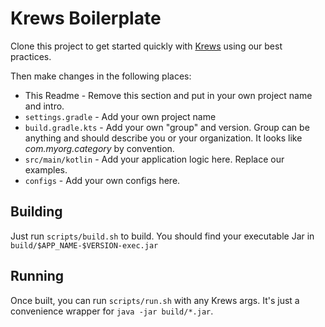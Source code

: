# Krews Boilerplate

Clone this project to get started quickly with [Krews](https://weng-lab.github.io/krews) using our best practices.

Then make changes in the following places:

- This Readme - Remove this section and put in your own project name and intro.
- `settings.gradle` - Add your own project name
- `build.gradle.kts` - Add your own "group" and version. Group can be anything and should describe you or 
your organization. It looks like *com.myorg.category* by convention.
- `src/main/kotlin` - Add your application logic here. Replace our examples.
- `configs` - Add your own configs here.

## Building

Just run `scripts/build.sh` to build. You should find your executable Jar in `build/$APP_NAME-$VERSION-exec.jar`

## Running

Once built, you can run `scripts/run.sh` with any Krews args. It's just a convenience 
wrapper for `java -jar build/*.jar`. 